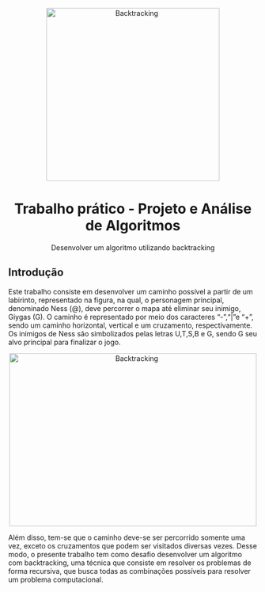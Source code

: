 <p align="center">
  <img width="350" height="350" alt="Backtracking" src="https://user-images.githubusercontent.com/81054281/161347045-286ce62a-6787-4152-9df0-009e416377c3.png">
</p>

<h1 align="center">Trabalho prático - Projeto e Análise de Algoritmos</h1>

<p align="center">Desenvolver um algoritmo utilizando backtracking</p>

## Introdução

Este trabalho consiste em desenvolver um caminho possível a partir de um labirinto, representado na figura, na qual, o personagem principal, denominado Ness (@), deve percorrer o mapa até eliminar seu inimigo, Giygas (G). O caminho é representado por meio dos caracteres “-”,“|”e “+”, sendo um caminho horizontal, vertical e um cruzamento, respectivamente. Os inimigos de Ness são simbolizados pelas letras U,T,S,B e G, sendo G seu alvo principal para finalizar o jogo.

<p align="center">
  <img width="500" height="350" alt="Backtracking" src="https://user-images.githubusercontent.com/81054281/161356913-10e313be-fb1d-4ea1-86cb-3e5fe6868f5d.png">
</p>

Além disso, tem-se que o caminho deve-se ser percorrido somente uma vez, exceto os cruzamentos que podem ser visitados diversas vezes. Desse modo, o presente trabalho tem como desafio desenvolver um algoritmo com backtracking, uma técnica que consiste em resolver os problemas de forma recursiva, que busca todas as combinações possíveis para resolver um problema computacional.
